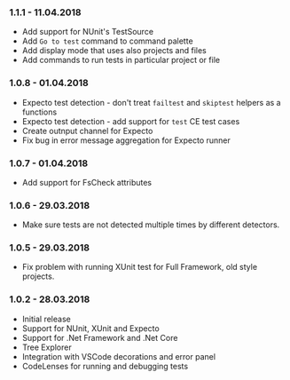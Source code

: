 ### 1.1.1 - 11.04.2018
* Add support for NUnit's TestSource
* Add `Go to test` command to command palette
* Add display mode that uses also projects and files
* Add commands to run tests in particular project or file

### 1.0.8 - 01.04.2018
* Expecto test detection - don't treat `failtest` and `skiptest` helpers as a functions
* Expecto test detection - add support for `test` CE test cases
* Create outnput channel for Expecto
* Fix bug in error message aggregation for Expecto runner

### 1.0.7 - 01.04.2018
* Add support for FsCheck attributes

### 1.0.6 - 29.03.2018
* Make sure tests are not detected multiple times by different detectors.

### 1.0.5 - 29.03.2018
* Fix problem with running XUnit test for Full Framework, old style projects.

### 1.0.2 - 28.03.2018

* Initial release
* Support for NUnit, XUnit and Expecto
* Support for .Net Framework and .Net Core
* Tree Explorer
* Integration with VSCode decorations and error panel
* CodeLenses for running and debugging tests